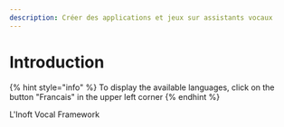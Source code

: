 ```yaml
---
description: Créer des applications et jeux sur assistants vocaux
---
```


# Introduction

{% hint style="info" %}
To display the available languages, click on the button "Francais" in the upper left corner
{% endhint %}

L'Inoft Vocal Framework

